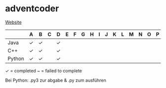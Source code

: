 ﻿# adventcoder
[Website](http://mooshak.nes.aau.at/)

| | A | B | C | D | E | F | G | H | I | J | K | L | M | N | O | P | Q | R | S | T | U | V | W | Y
|---|:---:|:---:|:---:|:---:|:---:|:---:|:---:|:---:|:---:|:---:|:---:|:---:|:---:|:---:|:---:|:---:|:---:|:---:|:---:|:---:|:---:|:---:|:---:|:---:|
| Java | ✓ | ✓ |  | ✓ | |  |  |  | |  | | | | | | | | | | | | | | | 
| C++ | ✓ | ✓ |  | ✓ | |  |  |  | |  | | | | | | | | | | | | | | |
| Python | ✓ | ✓ | | ✓ | |  |  | | | | | | | | | | | | | | | | | |

✓ = completed
~ = failed to complete

Bei Python: .py3 zur abgabe & .py zum ausführen
